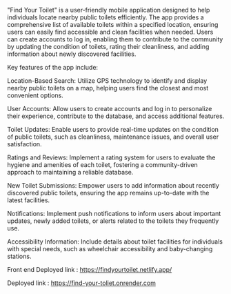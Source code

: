 "Find Your Toilet" is a user-friendly mobile application designed to help individuals locate nearby public toilets efficiently. The app provides a comprehensive list of available toilets within a specified location, ensuring users can easily find accessible and clean facilities when needed. Users can create accounts to log in, enabling them to contribute to the community by updating the condition of toilets, rating their cleanliness, and adding information about newly discovered facilities.

Key features of the app include:

Location-Based Search: Utilize GPS technology to identify and display nearby public toilets on a map, helping users find the closest and most convenient options.

User Accounts: Allow users to create accounts and log in to personalize their experience, contribute to the database, and access additional features.

Toilet Updates: Enable users to provide real-time updates on the condition of public toilets, such as cleanliness, maintenance issues, and overall user satisfaction.

Ratings and Reviews: Implement a rating system for users to evaluate the hygiene and amenities of each toilet, fostering a community-driven approach to maintaining a reliable database.

New Toilet Submissions: Empower users to add information about recently discovered public toilets, ensuring the app remains up-to-date with the latest facilities.

Notifications: Implement push notifications to inform users about important updates, newly added toilets, or alerts related to the toilets they frequently use.

Accessibility Information: Include details about toilet facilities for individuals with special needs, such as wheelchair accessibility and baby-changing stations.

Front end Deployed link : https://findyourtoilet.netlify.app/

Deployed link : https://find-your-toliet.onrender.com
